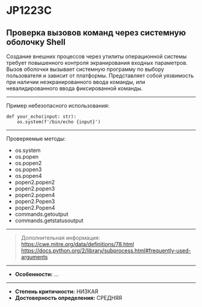 # JP1223C 
## Проверка вызовов команд через системную оболочку Shell
Создание внешних процессов через утилиты операционной системы требует повышенного контроля
экранирования входных параметров. Вызов оболочки вызывает системную программу по выбору пользователя и 
зависит от платформы. Представляет собой уязвимость при наличии неэкранированного ввода команды, или невалидированного
ввода фиксированной команды. 


---
Пример небезопасного использования:
```
def your_echo(input: str):
    os.system(f'/bin/echo {input}')
```
---
Проверяемые методы:
* os.system
* os.popen
* os.popen2
* os.popen3
* os.popen4
* popen2.popen2
* popen2.popen3
* popen2.popen4
* popen2.Popen3
* popen2.Popen4
* commands.getoutput
* commands.getstatusoutput
---
> Дополнительная информация:
> <https://cwe.mitre.org/data/definitions/78.html>
> <https://docs.python.org/2/library/subprocess.html#frequently-used-arguments>
---
* __Особенности:__ ...
---
* __Степень критичности:__ НИЗКАЯ
* __Достоверность определения:__ СРЕДНЯЯ